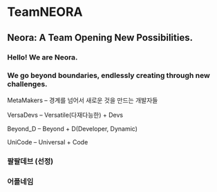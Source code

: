 # TeamNEORA
## Neora: A Team Opening New Possibilities. 
### Hello! We are Neora.  
### We go beyond boundaries, endlessly creating through new challenges.


MetaMakers – 경계를 넘어서 새로운 것을 만드는 개발자들

VersaDevs – Versatile(다재다능한) + Devs

Beyond_D – Beyond + D(Developer, Dynamic)

UniCode – Universal + Code

### 팔팔데브 (선정)
### 어플네임
